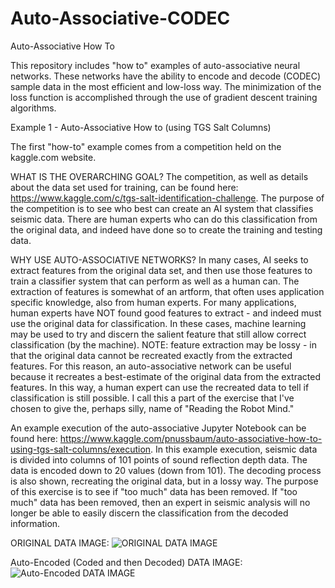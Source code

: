 # Auto-Associative-CODEC
Auto-Associative How To

This repository includes "how to" examples of auto-associative neural networks. 
These networks have the ability to encode and decode (CODEC) sample data in the most efficient and low-loss way.
The minimization of the loss function is accomplished through the use of gradient descent training algorithms.

Example 1 - Auto-Associative How to (using TGS Salt Columns)

The first "how-to" example comes from a competition held on the kaggle.com website. 

WHAT IS THE OVERARCHING GOAL?
The competition, as well as details about the data set used for training, can be found here: https://www.kaggle.com/c/tgs-salt-identification-challenge.
The purpose of the competition is to see who best can create an AI system that classifies seismic data.
There are human experts who can do this classification from the original data, and indeed have done so to create the training and testing data.

WHY USE AUTO-ASSOCIATIVE NETWORKS?
In many cases, AI seeks to extract features from the original data set, and then use those features to train a classifier system that can perform as well as a human can.
The extraction of features is somewhat of an artform, that often uses application specific knowledge, also from human experts.
For many applications, human experts have NOT found good features to extract - and indeed must use the original data for classification.
In these cases, machine learning may be used to try and discern the salient feature that still allow correct classification (by the machine).
NOTE: feature extraction may be lossy - in that the original data cannot be recreated exactly from the extracted features.
For this reason, an auto-associative network can be useful because it recreates a best-estimate of the original data from the extracted features.
In this way, a human expert can use the recreated data to tell if classification is still possible.
I call this a part of the exercise that I've chosen to give the, perhaps silly, name of "Reading the Robot Mind."

An example execution of the auto-associative Jupyter Notebook can be found here: https://www.kaggle.com/pnussbaum/auto-associative-how-to-using-tgs-salt-columns/execution.
In this example execution, seismic data is divided into columns of 101 points of sound reflection depth data.
The data is encoded down to 20 values (down from 101).
The decoding process is also shown, recreating the original data, but in a lossy way.
The purpose of this exercise is to see if "too much" data has been removed. 
If "too much" data has been removed, then an expert in seismic analysis will no longer be able to easily discern the classification from the decoded information.

ORIGINAL DATA IMAGE:
<img src="https://www.kaggleusercontent.com/kf/5296495/eyJhbGciOiJkaXIiLCJlbmMiOiJBMTI4Q0JDLUhTMjU2In0..0t7XA6bCdyiksXNe5uymhw.O9UJCYEqUuKNeShHjawM9uwOwU2EbNgD_hofDeTVEtXwT3kLXw1lmVN3P94E2oS0kF0hfuO5szuGgFs2nyv3hIE4nZt8aBDWqsfW3tpfoyLeqOh90QXmy30KBNYNNoiy2DhriZeWuJFgVF_vdSybNEWHTqZF2wwcqbVMw10J6tUq3w3FJtEDgWag7IZjEmK_zWENo-NYjx6n9EGp0ZrK7GpsBjVlAukuB5KjZ77pTRVSP_ihEH33sVffrrsX_22OLjBf0fW27XvLkZUpgj3oxbUu4BewWm34gk7Cn4RiZI_2pzL3L0OjERRTZvaWtccE26ckob6uE4TFfY2xo3SkTL91xDucKMZT6AU22usSGlz_1_DkF7D8I739UBFhLYXZqWXuxhh58rVNfdxmA8SrrK0qhGx3rtF1qLyajOX_mFeFKqqi5nXbsNcNm13e_h4UewjKQpDhJ6axjbbMJ2DLVbJ1uon4dO4DpYtrut75SMJy0VZTAtzqHpjbAd02ccL4X7w2RuQH2c33GrimhAKYNi9hVh7YYzQ_HE-IylPnfbHMRHtFeLAxg2LluCc7BqcL1ooiT--TySaTfqEQVzxwYzzoUk5wMOoP8etXac0K9Eof_0_edjcav58de9RcSFp8km0BwzwTndRPz9TCe5kklh2qhftObF4_RVBDSoK0qfrchSqIk6iApxEfPc55ZV_L.kBqhesPBzl3gJfrcDMTINQ/__results___files/__results___13_1.png" alt="ORIGINAL DATA IMAGE">

Auto-Encoded (Coded and then Decoded) DATA IMAGE:
<img src="https://www.kaggleusercontent.com/kf/5296495/eyJhbGciOiJkaXIiLCJlbmMiOiJBMTI4Q0JDLUhTMjU2In0..0t7XA6bCdyiksXNe5uymhw.O9UJCYEqUuKNeShHjawM9uwOwU2EbNgD_hofDeTVEtXwT3kLXw1lmVN3P94E2oS0kF0hfuO5szuGgFs2nyv3hIE4nZt8aBDWqsfW3tpfoyLeqOh90QXmy30KBNYNNoiy2DhriZeWuJFgVF_vdSybNEWHTqZF2wwcqbVMw10J6tUq3w3FJtEDgWag7IZjEmK_zWENo-NYjx6n9EGp0ZrK7GpsBjVlAukuB5KjZ77pTRVSP_ihEH33sVffrrsX_22OLjBf0fW27XvLkZUpgj3oxbUu4BewWm34gk7Cn4RiZI_2pzL3L0OjERRTZvaWtccE26ckob6uE4TFfY2xo3SkTL91xDucKMZT6AU22usSGlz_1_DkF7D8I739UBFhLYXZqWXuxhh58rVNfdxmA8SrrK0qhGx3rtF1qLyajOX_mFeFKqqi5nXbsNcNm13e_h4UewjKQpDhJ6axjbbMJ2DLVbJ1uon4dO4DpYtrut75SMJy0VZTAtzqHpjbAd02ccL4X7w2RuQH2c33GrimhAKYNi9hVh7YYzQ_HE-IylPnfbHMRHtFeLAxg2LluCc7BqcL1ooiT--TySaTfqEQVzxwYzzoUk5wMOoP8etXac0K9Eof_0_edjcav58de9RcSFp8km0BwzwTndRPz9TCe5kklh2qhftObF4_RVBDSoK0qfrchSqIk6iApxEfPc55ZV_L.kBqhesPBzl3gJfrcDMTINQ/__results___files/__results___13_3.png" alt="Auto-Encoded DATA IMAGE">
